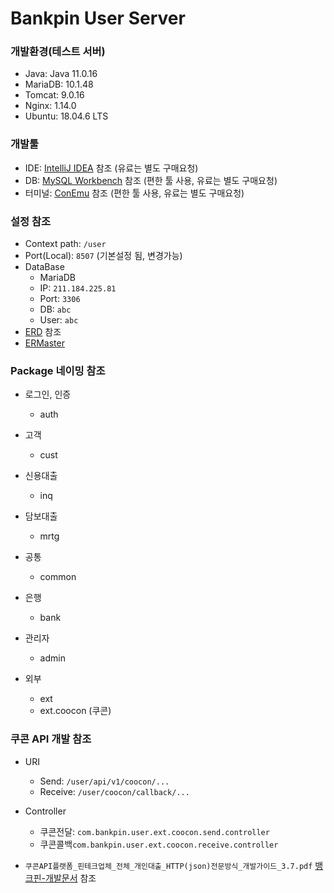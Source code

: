 # Bankpin User Server

### 개발환경(테스트 서버)
- Java: Java 11.0.16
- MariaDB: 10.1.48
- Tomcat: 9.0.16
- Nginx: 1.14.0
- Ubuntu: 18.04.6 LTS


### 개발툴
- IDE: [IntelliJ IDEA](https://www.jetbrains.com/ko-kr/idea/download/#section=windows) 참조 (유료는 별도 구매요청)
- DB: [MySQL Workbench](https://dev.mysql.com/downloads/workbench/) 참조 (편한 툴 사용, 유료는 별도 구매요청)
- 터미널: [ConEmu](https://conemu.github.io/) 참조 (편한 툴 사용, 유료는 별도 구매요청)


### 설정 참조
- Context path: `/user`
- Port(Local): `8507` (기본설정 됨, 변경가능)
- DataBase
  * MariaDB
  * IP: `211.184.225.81`
  * Port: `3306`
  * DB: `abc`
  * User: `abc`
- [ERD](http://211.184.225.81:3000/Dev-abc/abc-online/src/branch/main/%EB%B1%85%ED%81%AC%ED%95%80-%EA%B0%9C%EB%B0%9C%EB%AC%B8%EC%84%9C/ERD) 참조
- [ERMaster](https://sourceforge.net/projects/ermaster/files/)


### Package 네이밍 참조
- 로그인, 인증
  * auth

- 고객
  * cust

- 신용대출
  * inq
    
- 담보대출
  * mrtg

- 공통
  * common

- 은행
  * bank

- 관리자
  * admin

- 외부
  * ext
  * ext.coocon (쿠콘)


### 쿠콘 API 개발 참조
- URI
  * Send: `/user/api/v1/coocon/...`
  * Receive: `/user/coocon/callback/...`

- Controller
  * 쿠콘전달: `com.bankpin.user.ext.coocon.send.controller`
  * 쿠콘콜백`com.bankpin.user.ext.coocon.receive.controller`

- `쿠콘API플랫폼_핀테크업체_전체_개인대출_HTTP(json)전문방식_개발가이드_3.7.pdf` [뱅크핀-개발문서](http://211.184.225.81:3000/Dev-abc/abc-online/src/branch/main/%EB%B1%85%ED%81%AC%ED%95%80-%EA%B0%9C%EB%B0%9C%EB%AC%B8%EC%84%9C/%EC%BF%A0%EC%BD%98) 참조
